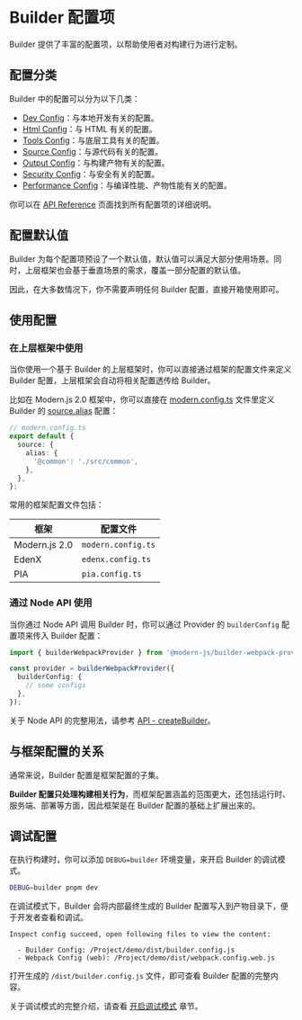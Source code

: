 # Builder 配置项

Builder 提供了丰富的配置项，以帮助使用者对构建行为进行定制。

## 配置分类

Builder 中的配置可以分为以下几类：

- [Dev Config](/api/config-dev.html)：与本地开发有关的配置。
- [Html Config](/api/config-html.html)：与 HTML 有关的配置。
- [Tools Config](/api/config-tools.html)：与底层工具有关的配置。
- [Source Config](/api/config-source.html)：与源代码有关的配置。
- [Output Config](/api/config-output.html)：与构建产物有关的配置。
- [Security Config](/api/config-security.html)：与安全有关的配置。
- [Performance Config](/api/config-performance.html)：与编译性能、产物性能有关的配置。

你可以在 [API Reference](/zh/api/) 页面找到所有配置项的详细说明。

## 配置默认值

Builder 为每个配置项预设了一个默认值，默认值可以满足大部分使用场景。同时，上层框架也会基于垂直场景的需求，覆盖一部分配置的默认值。

因此，在大多数情况下，你不需要声明任何 Builder 配置，直接开箱使用即可。

## 使用配置

### 在上层框架中使用

当你使用一个基于 Builder 的上层框架时，你可以直接通过框架的配置文件来定义 Builder 配置，上层框架会自动将相关配置透传给 Builder。

比如在 Modern.js 2.0 框架中，你可以直接在 [modern.config.ts](https://modernjs.dev/docs/apis/app/config/usage) 文件里定义 Builder 的 [source.alias](/zh/api/config-source.html#source-alias) 配置：

```ts
// modern.config.ts
export default {
  source: {
    alias: {
      '@common': './src/common',
    },
  },
};
```

常用的框架配置文件包括：

| 框架          | 配置文件           |
| ------------- | ------------------ |
| Modern.js 2.0 | `modern.config.ts` |
| EdenX         | `edenx.config.ts`  |
| PIA           | `pia.config.ts`    |

### 通过 Node API 使用

当你通过 Node API 调用 Builder 时，你可以通过 Provider 的 `builderConfig` 配置项来传入 Builder 配置：

```ts
import { builderWebpackProvider } from '@modern-js/builder-webpack-provider';

const provider = builderWebpackProvider({
  builderConfig: {
    // some configs
  },
});
```

关于 Node API 的完整用法，请参考 [API - createBuilder](/zh/api/builder-core.html#createbuilder)。

## 与框架配置的关系

通常来说，Builder 配置是框架配置的子集。

**Builder 配置只处理构建相关行为**，而框架配置涵盖的范围更大，还包括运行时、服务端、部署等方面，因此框架是在 Builder 配置的基础上扩展出来的。

## 调试配置

在执行构建时，你可以添加 `DEBUG=builder` 环境变量，来开启 Builder 的调试模式。

```bash
DEBUG=builder pnpm dev
```

在调试模式下，Builder 会将内部最终生成的 Builder 配置写入到产物目录下，便于开发者查看和调试。

```
Inspect config succeed, open following files to view the content:

  - Builder Config: /Project/demo/dist/builder.config.js
  - Webpack Config (web): /Project/demo/dist/webpack.config.web.js
```

打开生成的 `/dist/builder.config.js` 文件，即可查看 Builder 配置的完整内容。

关于调试模式的完整介绍，请查看 [开启调试模式](/guide/debug/debug-mode.html) 章节。
